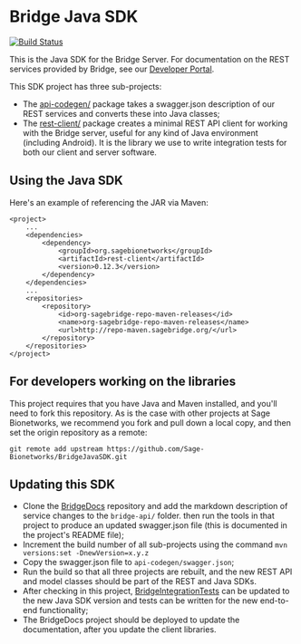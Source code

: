 # Bridge Java SDK 
[![Build Status](https://travis-ci.org/Sage-Bionetworks/BridgeJavaSDK.svg?branch=develop)](https://travis-ci.org/Sage-Bionetworks/BridgeJavaSDK)

This is the Java SDK for the Bridge Server. For documentation on the REST services provided by Bridge, see our [Developer Portal](https://developer.sagebridge.org/).

This SDK project has three sub-projects:
* The [api-codegen/](api-codegen/) package takes a swagger.json description of our REST services and converts these into Java classes;
* The [rest-client/](rest-client/) package creates a minimal REST API client for working with the Bridge server, useful for any kind of Java environment (including Android). It is the library we use to write integration tests for both our client and server software.

## Using the Java SDK

Here's an example of referencing the JAR via Maven:

	<project>
	    ...
		<dependencies>
			<dependency>
			    <groupId>org.sagebionetworks</groupId>
			    <artifactId>rest-client</artifactId>
			    <version>0.12.3</version>
			</dependency>
		</dependencies>
		...
		<repositories>
			<repository>
				<id>org-sagebridge-repo-maven-releases</id>
				<name>org-sagebridge-repo-maven-releases</name>
				<url>http://repo-maven.sagebridge.org/</url>
			</repository>
		</repositories>	
	</project>

## For developers working on the libraries

This project requires that you have Java and Maven installed, and you'll need to fork this repository. As is the case with other projects at Sage Bionetworks, we recommend you fork and pull down a local copy, and then set the origin repository as a remote:

    git remote add upstream https://github.com/Sage-Bionetworks/BridgeJavaSDK.git

## Updating this SDK

* Clone the [BridgeDocs](../BridgeDocs/) repository and add the markdown description of service changes to the `bridge-api/` folder. then run the tools in that project to produce an updated swagger.json file (this is documented in the project's README file);
* Increment the build number of all sub-projects using the command `mvn versions:set -DnewVersion=x.y.z`
* Copy the swagger.json file to `api-codegen/swagger.json`;
* Run the build so that all three projects are rebuilt, and the new REST API and model classes should be part of the REST and Java SDKs.
* After checking in this project, [BridgeIntegrationTests](../BridgeIntegrationTests/) can be updated to the new Java SDK version and tests can be written for the new end-to-end functionality;
* The BridgeDocs project should be deployed to update the documentation, after you update the client libraries.
